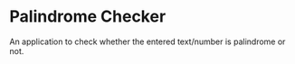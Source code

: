# Palindrome Checker
 An application to check whether the entered text/number is palindrome or not.
